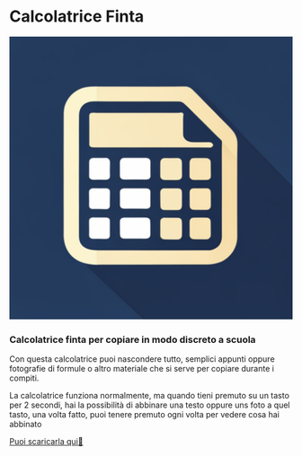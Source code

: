 # Calcolatrice Finta

<img src="https://raw.githubusercontent.com/Giuseppe7887/calcolatrice-finta/main/assets/adaptive-icon.png"/>


### Calcolatrice finta per copiare in modo discreto a scuola


Con questa calcolatrice puoi nascondere tutto, semplici appunti oppure fotografie di formule o altro materiale che si serve per copiare durante i compiti.

La calcolatrice funziona normalmente, ma quando tieni premuto su un tasto per 2 secondi, hai la possibilità di abbinare una testo oppure uns foto a quel tasto, una volta fatto, puoi tenere premuto ogni volta per vedere cosa hai abbinato


[Puoi scaricarla qui🔗](https://play.google.com/store/apps/details?id=com.gius3ppe.calcolatrice_finta&pcampaignid=web_share)